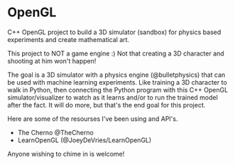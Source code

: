 # OpenGL
C++ OpenGL project to build a 3D simulator (sandbox) for physics based experiments and create mathematical art.

This project to NOT a game engine :)  Not that creating a 3D character and shooting at him won't happen!

The goal is a 3D simulator with a physics engine (@bulletphysics) that can be used with machine learning experiments.  Like training 
a 3D character to walk in Python, then connecting the Python program with this C++ OpenGL simulator/visualizer to watch as it learns and/or
to run the trained model after the fact.  It will do more, but that's the end goal for this project.

Here are some of the resourses I've been using and API's.

- The Cherno @TheCherno
- LearnOpenGL (@JoeyDeVries/LearnOpenGL)

Anyone wishing to chime in is welcome!
